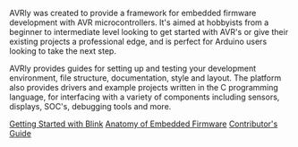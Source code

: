 AVRly was created to provide a framework for embedded firmware development with AVR microcontrollers. It's aimed at hobbyists from a beginner to intermediate level looking to get started with AVR's or give their existing projects a professional edge, and is perfect for Arduino users looking to take the next step.

AVRly provides guides for setting up and testing your development environment, file structure, documentation, style and layout. The platform also provides drivers and example projects written in the C programming language, for interfacing with a variety of components including sensors, displays, SOC's, debugging tools and more. 


[Getting Started with Blink][Getting_Started_URL]
[Anatomy of Embedded Firmware][Firmware_Anatomy_URL]
[Contributor's Guide][Contributors_Guide_URL]


[Getting_Started_URL]: https://jason-duffy.github.io/C-Programming-Resources-for-AVR-MCU-s/avrly/md_avrly_projects_getting_started__getting_started.html
[Firmware_Anatomy_URL]: https://jason-duffy.github.io/C-Programming-Resources-for-AVR-MCU-s/avrly/md_avrly_projects_anatomy_of_embedded_firmware__anatomy.html
[Contributors_Guide_URL]: https://jason-duffy.github.io/C-Programming-Resources-for-AVR-MCU-s/avrly/md_avrly_projects_contributors_guide__contributors_guide.html